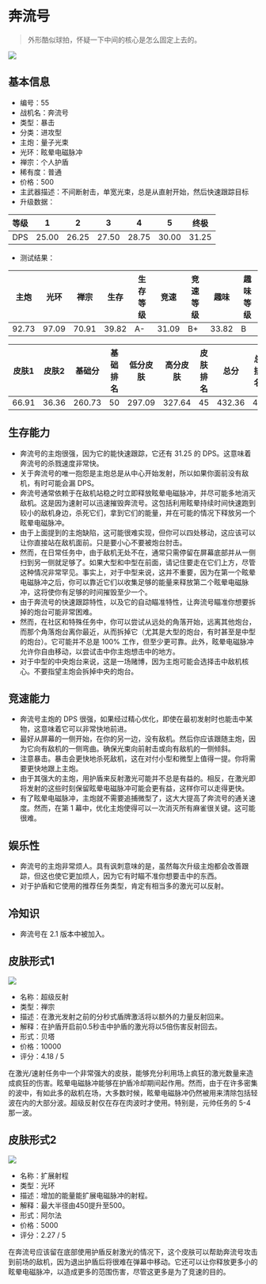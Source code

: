 # 奔流号

> 外形酷似球拍，怀疑一下中间的核心是怎么固定上去的。

<img src="/ships/ship_55.png" style={{zoom:1}}/>

## 基本信息

- 编号：55
- 战机名：奔流号
- 类型：暴击
- 分类：进攻型
- 主炮：量子光束
- 光环：眩晕电磁脉冲
- 禅宗：个人护盾
- 稀有度：普通
- 价格：500
- 主武器描述：不间断射击，单宽光束，总是从直射开始，然后快速跟踪目标
- 升级数据：

| 等级 | 1 | 2 | 3 | 4 | 5 | 终极 |
|--|--|--|--|--|--|--|
| DPS | 25.00 | 26.25 | 27.50 | 28.75 | 30.00 | 31.25 |

- 测试结果：

| 主炮 | 光环 | 禅宗 | 生存 | 生存等级 | 竞速 | 竞速等级 | 趣味 | 趣味等级 |
|--|--|--|--|--|--|--|--|--|
| 92.73 | 97.09 | 70.91 | 39.82 | A- | 31.09 | B+ | 33.82 | B |

| 皮肤1 | 皮肤2 | 基础分 | 基础排名 | 低分皮肤 | 高分皮肤 | 皮肤排名 | 总分 | 总排名 |
|--|--|--|--|--|--|--|--|--|
| 66.91 | 36.36 | 260.73 | 50 | 297.09 | 327.64 | 45 | 432.36 | 41 |

## 生存能力

- 奔流号的主炮很强，因为它的能快速跟踪，它还有 31.25 的 DPS。这意味着奔流号的杀戮速度非常快。
- 关于奔流号的唯一抱怨是主炮总是从中心开始发射，所以如果你面前没有敌机，有时可能会漏 DPS。
- 奔流号通常依赖于在敌机站稳之时立即释放眩晕电磁脉冲，并尽可能多地消灭敌机。这是因为速射可以迅速摧毁奔流号。这包括利用眩晕持续时间快速跑到较小的敌机身边，杀死它们，拿到它们的能量，并在可能的情况下释放另一个眩晕电磁脉冲。
- 由于上面提到的主炮缺陷，这可能很难实现，但你可以四处移动，这应该可以让你直接站在敌机面前。只是要小心不要被炮台肘击。
- 然而，在日常任务中，由于敌机无处不在，通常只需停留在屏幕底部并从一侧扫到另一侧就足够了。如果大型和中型在前面，请记住要走在它们上方，尽管这种情况非常罕见。事实上，对于中型来说，这并不重要，因为在第一个眩晕电磁脉冲之后，你可以靠近它们以收集足够的能量来释放第二个眩晕电磁脉冲，这将使你有足够的时间摧毁至少一个。
- 由于奔流号的快速跟踪特性，以及它的自动瞄准特性，让奔流号瞄准你想要拆掉的炮台可能非常困难。
- 然而，在社区和特殊任务中，你可以尝试从远处的角落开始，远离其他炮台，而那个角落炮台离你最近，从而拆掉它（尤其是大型的炮台，有时甚至是中型的炮台）。它可能并不总是 100% 工作，但至少更可靠。此外，眩晕电磁脉冲允许你自由移动，以尝试击中你主炮想击中的地方。
- 对于中型的中央炮台来说，这是一场赌博，因为主炮可能会选择击中敌机核心。不要指望主炮会拆掉中央的炮台。

## 竞速能力

- 奔流号主炮的 DPS 很强，如果经过精心优化，即使在最初发射时也能击中某物，这意味着它可以非常快地前进。
- 最好从屏幕的一侧开始，在你的另一边，没有敌机。然后你应该跟随主炮，因为它向有敌机的一侧弯曲。确保光束向前射击或向有敌机的一侧倾斜。
- 注意暴击。暴击会更快地杀死敌机，这在对付小型和微型上值得一提。你将需要更快地跟上主炮。
- 由于其强大的主炮，用护盾来反射激光可能并不总是有益的。相反，在激光即将发射的这些时刻保留眩晕电磁脉冲可能会更有益，这样你可以走得更快。
- 有了眩晕电磁脉冲，主炮就不需要追捕微型了，这大大提高了奔流号的通关速度。然而，在第 1 幕中，优化主炮使得可以一次消灭所有麻雀很关键。这可能很难。

## 娱乐性

- 奔流号的主炮非常烦人。具有讽刺意味的是，虽然每次升级主炮都会改善跟踪，但这也使它更加烦人，因为它有时瞄不准你想要击中的东西。
- 对于护盾和它使用的推荐任务类型，肯定有相当多的激光可以反射。

## 冷知识

- 奔流号在 2.1 版本中被加入。

## 皮肤形式1

<img src="/ships/ship_55_apex_1.png" style={{zoom:1}}/>

- 名称：超级反射
- 类型：禅宗
- 描述：在激光发射之前的分秒式盾牌激活将以额外的力量反射回来。
- 解释：在护盾开启前0.5秒击中护盾的激光将以5倍伤害反射回去。
- 形式：贝塔
- 价格：10000
- 评分：4.18 / 5

在激光/速射任务中一个非常强大的皮肤，能够充分利用场上疯狂的激光数量来造成疯狂的伤害。眩晕电磁脉冲能够在护盾冷却期间起作用。然而，由于在许多密集的波中，有如此多的敌机在场，大多数时候，眩晕电磁脉冲仍然被用来清除包括轻波在内的大部分波。超级反射仅在存在肉波时才使用。特别是，元帅任务的 5-4 那一波。

## 皮肤形式2

<img src="/ships/ship_55_apex_2.png" style={{zoom:1}}/>

- 名称：扩展射程
- 类型：光环
- 描述：增加的能量能扩展电磁脉冲的射程。
- 解释：最大半径由450提升至500。
- 形式：阿尔法
- 价格：5000
- 评分：2.27 / 5

在奔流号应该留在底部使用护盾反射激光的情况下，这个皮肤可以帮助奔流号攻击到前场的敌机，因为退出护盾后将很难在弹幕中移动。它还可以让你释放更多小的眩晕电磁脉冲，以造成更多的范围伤害，尽管这更多是为了竞速的目的。
